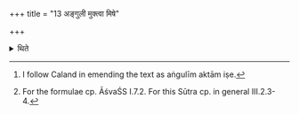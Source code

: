 +++
title = "13 अङ्गुली मुक्त्वा मिषे"

+++

<details><summary>थिते</summary>

13. After having moved the anointed finger[^1] up to the region of mouth with iṣe prāṇāya he presses it down with ūrje apānāya.[^2]  

[^1]: I follow Caland in emending the text as aṅgulīm aktām iṣe.  

[^2]: For the formulae cp. ĀśvaŚS I.7.2. For this Sūtra cp. in general III.2.3-4. 

</details>
